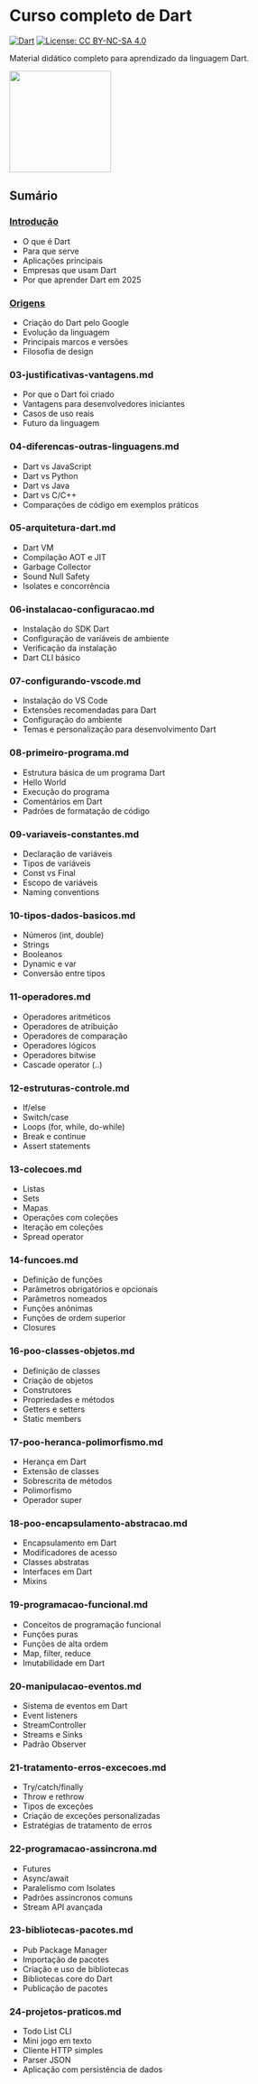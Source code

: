 # Curso completo de Dart
[![Dart](https://img.shields.io/badge/Dart-3.3.0-0175C2?style=plastic&logo=dart&logoColor=white)](https://dart.dev)
[![License: CC BY-NC-SA 4.0](https://img.shields.io/badge/License-CC%20BY--NC--SA%204.0-lightgrey.svg)](https://creativecommons.org/licenses/by-nc-sa/4.0/)

Material didático completo para aprendizado da linguagem Dart.

[<img src="https://dart.dev/assets/img/logo/dart-logo-for-shares.png" width="180">](https://dart.dev)

## Sumário

### [Introdução](https://github.com/claulis/flutter/blob/main/dart/capitulos/introducao-dart.md)
- O que é Dart
- Para que serve
- Aplicações principais
- Empresas que usam Dart
- Por que aprender Dart em 2025

### [Origens](https://github.com/claulis/flutter/blob/main/dart/capitulos/origens-historia.md)
- Criação do Dart pelo Google
- Evolução da linguagem
- Principais marcos e versões
- Filosofia de design

### 03-justificativas-vantagens.md
- Por que o Dart foi criado
- Vantagens para desenvolvedores iniciantes
- Casos de uso reais
- Futuro da linguagem

### 04-diferencas-outras-linguagens.md
- Dart vs JavaScript
- Dart vs Python
- Dart vs Java
- Dart vs C/C++
- Comparações de código em exemplos práticos

### 05-arquitetura-dart.md
- Dart VM
- Compilação AOT e JIT
- Garbage Collector
- Sound Null Safety
- Isolates e concorrência

### 06-instalacao-configuracao.md
- Instalação do SDK Dart
- Configuração de variáveis de ambiente
- Verificação da instalação
- Dart CLI básico

### 07-configurando-vscode.md
- Instalação do VS Code
- Extensões recomendadas para Dart
- Configuração do ambiente
- Temas e personalização para desenvolvimento Dart

### 08-primeiro-programa.md
- Estrutura básica de um programa Dart
- Hello World
- Execução do programa
- Comentários em Dart
- Padrões de formatação de código

### 09-variaveis-constantes.md
- Declaração de variáveis
- Tipos de variáveis
- Const vs Final
- Escopo de variáveis
- Naming conventions

### 10-tipos-dados-basicos.md
- Números (int, double)
- Strings
- Booleanos
- Dynamic e var
- Conversão entre tipos

### 11-operadores.md
- Operadores aritméticos
- Operadores de atribuição
- Operadores de comparação
- Operadores lógicos
- Operadores bitwise
- Cascade operator (..)

### 12-estruturas-controle.md
- If/else
- Switch/case
- Loops (for, while, do-while)
- Break e continue
- Assert statements

### 13-colecoes.md
- Listas
- Sets
- Mapas
- Operações com coleções
- Iteração em coleções
- Spread operator

### 14-funcoes.md
- Definição de funções
- Parâmetros obrigatórios e opcionais
- Parâmetros nomeados
- Funções anônimas
- Funções de ordem superior
- Closures

### 16-poo-classes-objetos.md
- Definição de classes
- Criação de objetos
- Construtores
- Propriedades e métodos
- Getters e setters
- Static members

### 17-poo-heranca-polimorfismo.md
- Herança em Dart
- Extensão de classes
- Sobrescrita de métodos
- Polimorfismo
- Operador super

### 18-poo-encapsulamento-abstracao.md
- Encapsulamento em Dart
- Modificadores de acesso
- Classes abstratas
- Interfaces em Dart
- Mixins

### 19-programacao-funcional.md
- Conceitos de programação funcional
- Funções puras
- Funções de alta ordem
- Map, filter, reduce
- Imutabilidade em Dart

### 20-manipulacao-eventos.md
- Sistema de eventos em Dart
- Event listeners
- StreamController
- Streams e Sinks
- Padrão Observer

### 21-tratamento-erros-excecoes.md
- Try/catch/finally
- Throw e rethrow
- Tipos de exceções
- Criação de exceções personalizadas
- Estratégias de tratamento de erros

### 22-programacao-assincrona.md
- Futures
- Async/await
- Paralelismo com Isolates
- Padrões assíncronos comuns
- Stream API avançada

### 23-bibliotecas-pacotes.md
- Pub Package Manager
- Importação de pacotes
- Criação e uso de bibliotecas
- Bibliotecas core do Dart
- Publicação de pacotes

### 24-projetos-praticos.md
- Todo List CLI
- Mini jogo em texto
- Cliente HTTP simples
- Parser JSON
- Aplicação com persistência de dados



